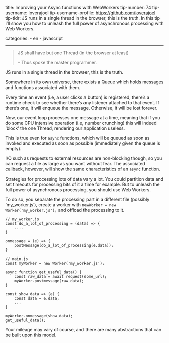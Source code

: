 title: Improving your Async functions with WebWorkers tip-number: 74 tip-username: loverajoel tip-username-profile: https://github.com/loverajoel tip-tldr: JS runs in a single thread in the browser, this is the truth. In this tip I’ll show you how to unleash the full power of asynchronous processing with Web Workers.

categories: - en - javascript

------------------------------------------------------------------------

> JS shall have but one Thread (in the browser at least)
>
> – Thus spoke the master programmer.

JS runs in a single thread in the browser, this is the truth.

Somewhere in its own universe, there exists a Queue which holds messages and functions associated with them.

Every time an event (i.e, a user clicks a button) is registered, there’s a runtime check to see whether there’s any listener attached to that event. If there’s one, it will enqueue the message. Otherwise, it will be lost forever.

Now, our event loop processes one message at a time, meaning that if you do some CPU intensive operation (i.e, number crunching) this will indeed ‘block’ the one Thread, rendering our application useless.

This is true even for `async` functions, which will be queued as soon as invoked and executed as soon as possible (immediately given the queue is empty).

I/O such as requests to external resources are non-blocking though, so you can request a file as large as you want without fear. The associated callback, however, will show the same characteristics of an `async` function.

Strategies for processing lots of data vary a lot. You could partition data and set timeouts for processing bits of it a time for example. But to unleash the full power of asynchronous processing, you should use Web Workers.

To do so, you separate the processing part in a different file (possibly ‘my\_worker.js’), create a worker with `newWorker = new Worker('my_worker.js');` and offload the processing to it.

    // my_worker.js
    const do_a_lot_of_processing = (data) => {
        ....
    }

    onmessage = (e) => {
        postMessage(do_a_lot_of_processing(e.data));
    }

    // main.js
    const myWorker = new Worker('my_worker.js');

    async function get_useful_data() {
        const raw_data = await request(some_url);
        myWorker.postmessage(raw_data);
    }

    const show_data => (e) {
        const data = e.data;
        ...
    }

    myWorker.onmessage(show_data);
    get_useful_data();

Your mileage may vary of course, and there are many abstractions that can be built upon this model.
